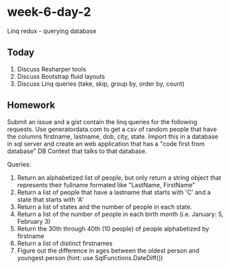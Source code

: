 # week-6-day-2
Linq redux - querying database


Today 
----
1. Discuss Resharper tools
2. Discuss Bootstrap fluid layouts
3. Discuss Linq queries (take, skip, group by, order by, count)


Homework
----
Submit an issue and a gist contain the linq queries for the following requests. Use generatordata.com to get a csv of random people that have the columns  firstname, lastname, dob, city, state. Import this in a database in sql server and create an web application that has a "code first from database" DB Context that talks to that database.

Queries:
1. Return an alphabetized list of people, but only return a string object that represents their fullname formated like "LastName, FirstName"
2. Return a list of people that have a lastname that starts with 'C' and a state that starts with 'A'
3. Return a list of states and the number of people in each state.
4. Return a list of the number of people in each birth month (i.e. January: 5, February 3)
5. Return the 30th through 40th (10 people) of people alphabetized by firstname
6. Return a list of distinct firstnames
7. Figure out the difference in ages between the oldest person and youngest person (hint: use SqlFunctions.DateDiff())
